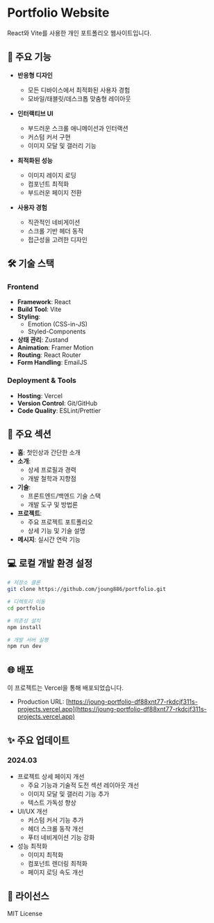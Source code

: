 # Portfolio Website

React와 Vite를 사용한 개인 포트폴리오 웹사이트입니다.

## 🌟 주요 기능

- **반응형 디자인**
  - 모든 디바이스에서 최적화된 사용자 경험
  - 모바일/태블릿/데스크톱 맞춤형 레이아웃
- **인터랙티브 UI**
  - 부드러운 스크롤 애니메이션과 인터랙션
  - 커스텀 커서 구현
  - 이미지 모달 및 갤러리 기능
- **최적화된 성능**

  - 이미지 레이지 로딩
  - 컴포넌트 최적화
  - 부드러운 페이지 전환

- **사용자 경험**
  - 직관적인 네비게이션
  - 스크롤 기반 헤더 동작
  - 접근성을 고려한 디자인

## 🛠 기술 스택

### Frontend

- **Framework**: React
- **Build Tool**: Vite
- **Styling**:
  - Emotion (CSS-in-JS)
  - Styled-Components
- **상태 관리**: Zustand
- **Animation**: Framer Motion
- **Routing**: React Router
- **Form Handling**: EmailJS

### Deployment & Tools

- **Hosting**: Vercel
- **Version Control**: Git/GitHub
- **Code Quality**: ESLint/Prettier

## 🚀 주요 섹션

- **홈**: 첫인상과 간단한 소개
- **소개**:
  - 상세 프로필과 경력
  - 개발 철학과 지향점
- **기술**:
  - 프론트엔드/백엔드 기술 스택
  - 개발 도구 및 방법론
- **프로젝트**:
  - 주요 프로젝트 포트폴리오
  - 상세 기능 및 기술 설명
- **메시지**: 실시간 연락 기능

## 💻 로컬 개발 환경 설정

```bash
# 저장소 클론
git clone https://github.com/joung886/portfolio.git

# 디렉토리 이동
cd portfolio

# 의존성 설치
npm install

# 개발 서버 실행
npm run dev
```

## 🌐 배포

이 프로젝트는 Vercel을 통해 배포되었습니다.

- Production URL: [https://joung-portfolio-df88xnt77-rkdcjf311s-projects.vercel.app](https://joung-portfolio-df88xnt77-rkdcjf311s-projects.vercel.app)

## ✨ 주요 업데이트

### 2024.03

- 프로젝트 상세 페이지 개선
  - 주요 기능과 기술적 도전 섹션 레이아웃 개선
  - 이미지 모달 및 갤러리 기능 추가
  - 텍스트 가독성 향상
- UI/UX 개선
  - 커스텀 커서 기능 추가
  - 헤더 스크롤 동작 개선
  - 푸터 네비게이션 기능 강화
- 성능 최적화
  - 이미지 최적화
  - 컴포넌트 렌더링 최적화
  - 페이지 로딩 속도 개선

## 📝 라이선스

MIT License
